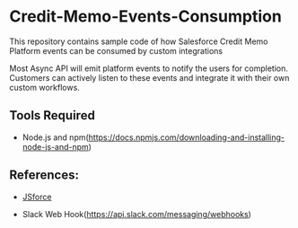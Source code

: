 # Credit-Memo-Events-Consumption
This repository contains sample code of how Salesforce Credit Memo Platform events can be consumed by custom integrations

Most Async API will emit platform events to notify the users for completion. Customers can actively listen to these events and integrate it with their own custom workflows.

## Tools Required
- Node.js and npm(https://docs.npmjs.com/downloading-and-installing-node-js-and-npm)

## References:
- [JSforce](https://jsforce.github.io/)

- Slack Web Hook(https://api.slack.com/messaging/webhooks)
